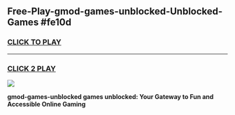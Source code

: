 
## Free-Play-gmod-games-unblocked-Unblocked-Games #fe10d
<h3>
<a href="https://news.freeplayer.one?title=gmod-games-unblocked&ref=8M">CLICK TO PLAY</a></h3>
<hr>

<h3>
<a href="https://news.freeplayer.one?title=gmod-games-unblocked&ref=8M">CLICK 2 PLAY</a>
  
</h3>

<a href="https://news.freeplayer.one?title=gmod-games-unblocked&ref=8M"><img src="https://clearcache.store/games.png"></a>


**gmod-games-unblocked games unblocked: Your Gateway to Fun and Accessible Online Gaming**
